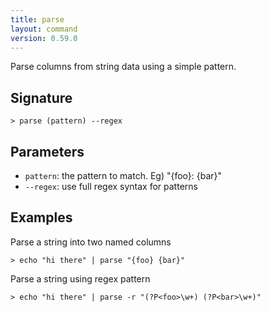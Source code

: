 ```yaml
---
title: parse
layout: command
version: 0.59.0
---
```


Parse columns from string data using a simple pattern.

## Signature

```> parse (pattern) --regex```

## Parameters

 -  `pattern`: the pattern to match. Eg) "{foo}: {bar}"
 -  `--regex`: use full regex syntax for patterns

## Examples

Parse a string into two named columns
```shell
> echo "hi there" | parse "{foo} {bar}"
```

Parse a string using regex pattern
```shell
> echo "hi there" | parse -r "(?P<foo>\w+) (?P<bar>\w+)"
```
